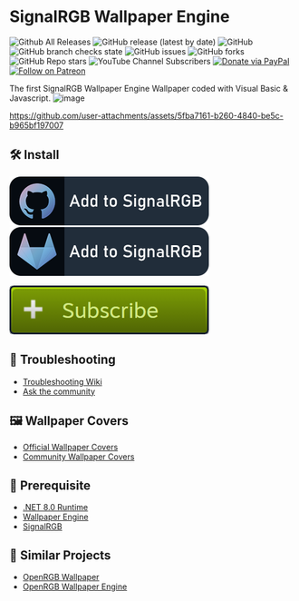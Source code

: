 # SignalRGB Wallpaper Engine
![Github All Releases](https://img.shields.io/github/downloads/qiangqiang101/SignalRGB-Wallpaper-Engine/total.svg)
![GitHub release (latest by date)](https://img.shields.io/github/v/release/qiangqiang101/SignalRGB-Wallpaper-Engine)
![GitHub](https://img.shields.io/github/license/qiangqiang101/SignalRGB-Wallpaper-Engine)
![GitHub branch checks state](https://img.shields.io/github/checks-status/qiangqiang101/SignalRGB-Wallpaper-Engine/master)
![GitHub issues](https://img.shields.io/github/issues/qiangqiang101/SignalRGB-Wallpaper-Engine)
![GitHub forks](https://img.shields.io/github/forks/qiangqiang101/SignalRGB-Wallpaper-Engine?style=social)
![GitHub Repo stars](https://img.shields.io/github/stars/qiangqiang101/SignalRGB-Wallpaper-Engine?style=social)
![YouTube Channel Subscribers](https://img.shields.io/youtube/channel/subscribers/UCAZlasvEy1euunP1M7nwj5Q?style=social)
[![Donate via PayPal](https://img.shields.io/badge/Donate-Paypal-brightgreen)](https://paypal.me/imnotmental)
[![Follow on Patreon](https://img.shields.io/badge/Donate-Patreon-orange)](https://www.patreon.com/imnotmental)

The first SignalRGB Wallpaper Engine Wallpaper coded with Visual Basic & Javascript.
![image](https://github.com/user-attachments/assets/77027bf4-4fda-4d27-86c2-138ebffbe07a)

https://github.com/user-attachments/assets/5fba7161-b260-4840-be5c-b965bf197007



## 🛠️ Install
[![Click here to add this repo to SignalRGB](https://github.com/qiangqiang101/SignalRGB-Wallpaper-Engine/blob/main/addtosrgbgithub.png?raw=true)](https://srgbmods.net/s?p=addon/install?url=https://github.com/qiangqiang101/SignalRGB-Wallpaper-Engine)
[![Click here to add this repo to SignalRGB](https://github.com/qiangqiang101/SignalRGB-Wallpaper-Engine/blob/main/addtosrgbgitlab.png?raw=true)](https://srgbmods.net/s?p=addon/install?url=https://gitlab.com/nollie/SignalRGB-Wallpaper-Engine)

[![Click here to add this repo to SignalRGB](https://raw.githubusercontent.com/qiangqiang101/SignalRGB-Wallpaper-Engine/refs/heads/main/subsbutton.png)](https://steamcommunity.com/sharedfiles/filedetails/?id=3475033880)

## 🔧 Troubleshooting
- [Troubleshooting Wiki](https://github.com/qiangqiang101/SignalRGB-Wallpaper-Engine/wiki/Troubleshooting)
- [Ask the community](https://github.com/qiangqiang101/SignalRGB-Wallpaper-Engine/discussions/categories/tech-support)

## 🖼️ Wallpaper Covers
- [Official Wallpaper Covers](https://github.com/qiangqiang101/SignalRGB-Wallpaper-Engine/wiki/Wallpapers)
- [Community Wallpaper Covers](https://github.com/qiangqiang101/SignalRGB-Wallpaper-Engine/discussions/categories/community-wallpapers)

## 🚧 Prerequisite
- [.NET 8.0 Runtime](https://dotnet.microsoft.com/en-us/download/dotnet/8.0)
- [Wallpaper Engine](https://store.steampowered.com/app/431960/Wallpaper_Engine/)
- [SignalRGB](https://signalrgb.com/)

## 🚀 Similar Projects
- [OpenRGB Wallpaper](https://github.com/qiangqiang101/OpenRGB-Wallpaper)
- [OpenRGB Wallpaper Engine](https://github.com/qiangqiang101/OpenRGB-Wallpaper-Engine) 
